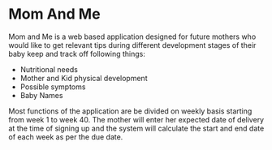 # Mom And Me
Mom and Me is a web based application designed for future mothers who would like to get relevant tips during different development stages of their baby keep and track off following things:

- Nutritional needs
- Mother and Kid physical development
- Possible symptoms
- Baby Names

Most functions of the application are be divided on weekly basis starting from week 1 to week 40. The mother will enter her expected date of delivery at the time of signing up and the system will calculate the start and end date of each week as per the due date.
